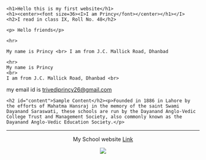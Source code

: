 <html>
<head>
    <meta charset="utf-8">
    <title>Princy Trivedi</title>
</head> 
<body>

    <h1>Hello this is my first website</h1>
    <h1><center><font size=36><I>I am Princy</font></center></h1></I>
    <h2>I read in class IX, Roll No. 48</h2>

    <p> Hello friends</p>

    <hr>

    My name is Princy <br> I am from J.C. Mallick Road, Dhanbad

    <hr>
    My name is Princy 
    <br>
    I am from J.C. Mallick Road, Dhanbad <br>

   my email id is trivediprincy26@gmail.com <br>

    <h2 id="content">Sample Content</h2><p>Founded in 1886 in Lahore by the efforts of Mahatma Hansraj in the memory of the saint Swami Dayanand Saraswati, these schools are run by the Dayanand Anglo-Vedic College Trust and Management Society, also commonly known as the Dayanand Anglo-Vedic Education Society.</p>
<hr>
<center>
My School website
<a href="http://davkoylanagar.com/">Link </a>
<br>

<a href="http://davkoylanagar.com/"><img src="C:\Users\hnt\Desktop\dav school.jpg"> </a>





</center>




</body>







</html>

